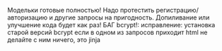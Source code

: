 Модельки готовые полностью!
Надо протестить регистрацию/авторизацию и другие запросы на пригодность.
Допиливание или улучшение кода будет как раз!
БАГ bcrypt!:
исправление: установка старой версий bcrypt
если в одном из запросов приходит html не делайте с ним ничего, это jinja
